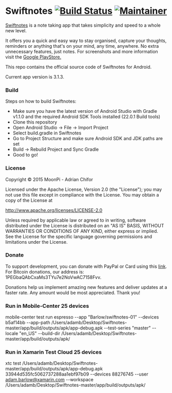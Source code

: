 # Swiftnotes [![Build Status](https://travis-ci.org/adrianchifor/Swiftnotes.svg)](https://travis-ci.org/adrianchifor/Swiftnotes) [![Maintainer](https://img.shields.io/badge/maintainer-adrianchifor-brightgreen.svg)](https://img.shields.io/badge/maintainer-adrianchifor-brightgreen.svg)

[Swiftnotes](https://play.google.com/store/apps/details?id=com.moonpi.swiftnotes) is a note taking app that takes simplicity and speed to a whole new level. 

It offers you a quick and easy way to stay organised, capture your thoughts, reminders or anything that's on your mind, any time, anywhere. No extra unnecessary features, just notes. For screenshots and more information visit the [Google PlayStore.](https://play.google.com/store/apps/details?id=com.moonpi.swiftnotes)

This repo contains the official source code of Swiftnotes for Android.

Current app version is 3.1.3.

### Build

Steps on how to build Swiftnotes:
- Make sure you have the latest version of Android Studio with Gradle v1.1.0 and the required Android SDK Tools installed (22.0.1 Build tools)
- Clone this repository
- Open Android Studio -> File -> Import Project
- Select build.gradle in Swiftnotes
- Go to Project Structure and make sure Android SDK and JDK paths are set
- Build -> Rebuild Project and Sync Gradle
- Good to go!

### License

Copyright &copy; 2015 MoonPi - Adrian Chifor

Licensed under the Apache License, Version 2.0 (the "License"); you may not use this file except in compliance with the License. You may obtain a copy of the License at

http://www.apache.org/licenses/LICENSE-2.0

Unless required by applicable law or agreed to in writing, software distributed under the License is distributed on an "AS IS" BASIS, WITHOUT WARRANTIES OR CONDITIONS OF ANY KIND, either express or implied. See the License for the specific language governing permissions and limitations under the License.

### Donate

To support development, you can donate with PayPal or Card using this [link](http://goo.gl/TQRlTa). For Bitcoin donations, our address is: 1PEGbaQAbCxaMs3TYu7e2NoVwAC7158Fvv. 

Donations help us implement amazing new features and deliver updates at a faster rate. Any amount would be most appreciated. Thank you!

### Run in Mobile-Center 25 devices
mobile-center test run espresso --app "Barlow/swiftnotes-01" --devices b5af14bb --app-path /Users/adamb/Desktop/Swiftnotes-master/app/build/outputs/apk/app-debug.apk --test-series "master" --locale "en_US" --build-dir /Users/adamb/Desktop/Swiftnotes-master/app/build/outputs/apk/ 

### Run in Xamarin Test Cloud 25 devices
xtc test /Users/adamb/Desktop/Swiftnotes-master/app/build/outputs/apk/app-debug.apk 33944d535fc5062737288aa1ebf97b09 --devices 88276745 --user adam.barlow@xamarin.com --workspace /Users/adamb/Desktop/Swiftnotes-master/app/build/outputs/apk/
